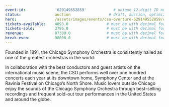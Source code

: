 ```yaml
---
event-id:             '629149552859'            # unique 12-digit ID number
status:               auction                 # draft, auction, optimized
hero:                 /assets/images/events/cso-overture-629149552859/cso-hero.png
tickets-available:    4893.0                 # must be with decimal for math to work
tickets-sold:         3796.0                 # must be with decimal for math to work
revenue:              87308.0                # must be with decimal for math to work
break-even:           98000.0                # must be with decimal for math to work
---
```


Founded in 1891, the Chicago Symphony Orchestra is consistently hailed as one of the greatest orchestras in the world.

In collaboration with the best conductors and guest artists on the international music scene, the CSO performs well over one hundred concerts each year at its downtown home, Symphony Center and at the Ravinia Festival on Chicago’s North Shore. Music lovers outside Chicago enjoy the sounds of the Chicago Symphony Orchestra through best-selling recordings and frequent sold-out tour performances in the United States and around the globe.